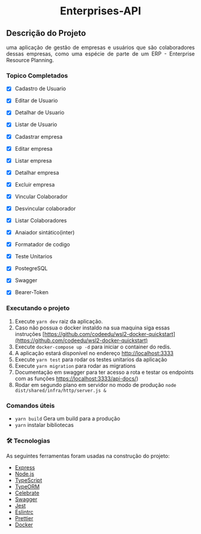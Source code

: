 <h1 align="center"> Enterprises-API </h1>


## Descrição do Projeto
<p align="justify"> uma aplicação de gestão de empresas e usuários que são colaboradores dessas empresas, como uma espécie de parte de um ERP - Enterprise Resource Planning. </p>


### Topico Completados

- [x] Cadastro de Usuario
- [x] Editar de Usuario
- [x] Detalhar de Usuario
- [x] Listar de Usuario
- [x] Cadastrar empresa
- [x] Editar empresa
- [x] Listar empresa
- [x] Detalhar empresa
- [x] Excluir empresa
- [x] Vincular Colaborador
- [x] Desvincular colaborador
- [x] Listar Colaboradores
- [x] Anaiador sintático(inter)
- [x] Formatador de codigo
- [x] Teste Unitarios 
- [x] PostegreSQL
- [x] Swagger
- [x] Bearer-Token 


### Executando o projeto

  1. Execute ```yarn dev``` raiz da aplicação.
  2. Caso não possua o docker instaldo na sua maquina siga essas instruções [https://github.com/codeedu/wsl2-docker-quickstart](https://github.com/codeedu/wsl2-docker-quickstart) 
  1. Execute ```docker-compose up -d``` para iniciar o container do redis. 
  3. A aplicação estará disponível no endereço [http://localhost:3333](http://localhost:3333)
  4. Execute ``yarn test`` para rodar os testes unitarios da aplicação
  4. Execute ``yarn migration`` para rodar as migrations
  6. Documentação em swagger para ter acesso a rota e testar os endpoints com as funções [https://localhost:3333/api-docs/](https://localhost:3333/api-docs/))
  7. Rodar em segundo plano em servidor no modo de produção ```node dist/shared/infra/http/server.js &```


### Comandos úteis
  - `yarn build` Gera um build para a produção
  - `yarn` instalar bibliotecas
  
### 🛠 Tecnologias

As seguintes ferramentas foram usadas na construção do projeto:

- [Express](https://expressjs.com)
- [Node.js](https://nodejs.org/en/)
- [TypeScript](https://www.typescriptlang.org/)
- [TypeORM](https://www.npmjs.com/package/typeorm)
- [Celebrate](https://www.npmjs.com/package/celebrate)
- [Swagger](https://blog.logrocket.com/documenting-your-express-api-with-swagger/)
- [Jest](https://jestjs.io)
- [Eslintrc](https://eslint.org/docs/user-guide/configuring/)
- [Prettier](https://prettier.io)
- [Docker](https://www.docker.com)
  
  
  
  
